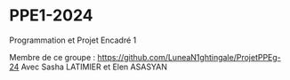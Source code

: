 # PPE1-2024
Programmation et Projet Encadré 1

Membre de ce groupe : https://github.com/LuneaN1ghtingale/ProjetPPEg-24
Avec Sasha LATIMIER et Elen ASASYAN
